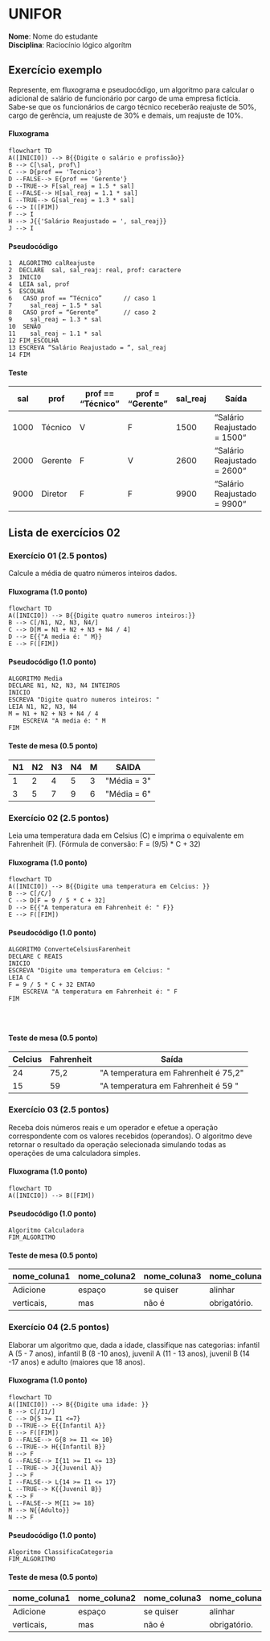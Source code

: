 
# UNIFOR
**Nome**: Nome do estudante <br>
**Disciplina**: Raciocínio lógico algorítm

## Exercício exemplo
Represente, em fluxograma e pseudocódigo, um algoritmo para calcular o adicional de salário de funcionário por cargo de uma empresa fictícia. Sabe-se que os funcionários de cargo técnico receberão reajuste de 50%, cargo de gerência, um reajuste de 30% e demais, um reajuste de 10%. 

#### Fluxograma
```mermaid
flowchart TD
A([INICIO]) --> B{{Digite o salário e profissão}}
B --> C[\sal, prof\]
C --> D{prof == 'Tecnico'}
D --FALSE--> E{prof == 'Gerente'}
D --TRUE--> F[sal_reaj = 1.5 * sal]
E --FALSE--> H[sal_reaj = 1.1 * sal]
E --TRUE--> G[sal_reaj = 1.3 * sal]
G --> I([FIM])
F --> I
H --> J{{'Salário Reajustado = ', sal_reaj}}
J --> I
```

#### Pseudocódigo
```
1  ALGORITMO calReajuste
2  DECLARE  sal, sal_reaj: real, prof: caractere
3  INICIO
4  LEIA sal, prof
5  ESCOLHA
6   CASO prof == “Técnico”		// caso 1
7     sal_reaj ← 1.5 * sal
8   CASO prof = “Gerente”		// caso 2
9     sal_reaj ← 1.3 * sal
10  SENÃO
11    sal_reaj ← 1.1 * sal
12 FIM_ESCOLHA
13 ESCREVA “Salário Reajustado = “, sal_reaj
14 FIM
```

#### Teste
| sal | prof | prof == “Técnico” | prof = “Gerente” | sal_reaj | Saída |
| -- | -- | -- | -- | -- | -- |
| 1000 | Técnico | V | F | 1500 | “Salário Reajustado = 1500“ |
| 2000 | Gerente | F | V | 2600 | “Salário Reajustado = 2600“ |
| 9000 | Diretor | F | F | 9900 | “Salário Reajustado = 9900“ |

## Lista de exercícios 02

### Exercício 01 (2.5 pontos)
Calcule a média de quatro números inteiros dados.

#### Fluxograma (1.0 ponto)

```mermaid
flowchart TD
A([INICIO]) --> B{{Digite quatro numeros inteiros:}}
B --> C[/N1, N2, N3, N4/]
C --> D[M = N1 + N2 + N3 + N4 / 4]
D --> E{{"A media é: " M}}
E --> F([FIM])

```

#### Pseudocódigo (1.0 ponto)

```
ALGORITMO Media
DECLARE N1, N2, N3, N4 INTEIROS
INICIO
ESCREVA "Digite quatro numeros inteiros: "
LEIA N1, N2, N3, N4
M = N1 + N2 + N3 + N4 / 4 
	ESCREVA "A media é: " M
FIM

```

#### Teste de mesa (0.5 ponto)

| N1 | N2 | N3 | N4 | M | SAIDA | 
|      --      |      --      |      --      |      --      |      --      |      --      | 
| 1  | 2 | 4  | 5 | 3 | "Média = 3" |
| 3  | 5 | 7  | 9 | 6 | "Média = 6" |


### Exercício 02 (2.5 pontos)
Leia uma temperatura dada em Celsius (C) e imprima o equivalente em Fahrenheit (F). (Fórmula de conversão: F = (9/5) * C + 32)

#### Fluxograma (1.0 ponto)

```mermaid
flowchart TD
A([INICIO]) --> B{{Digite uma temperatura em Celcius: }}
B --> C[/C/]
C --> D[F = 9 / 5 * C + 32]
D --> E{{"A temperatura em Fahrenheit é: " F}}
E --> F([FIM])

```

#### Pseudocódigo (1.0 ponto)

```
ALGORITMO ConverteCelsiusFarenheit
DECLARE C REAIS
INICIO
ESCREVA "Digite uma temperatura em Celcius: "
LEIA C
F = 9 / 5 * C + 32 ENTAO
	ESCREVA "A temperatura em Fahrenheit é: " F
FIM




```

#### Teste de mesa (0.5 ponto)

| Celcius | Fahrenheit | Saída | 
|      --      |      --      |      --      | 
| 24   |    75,2   | "A temperatura em Fahrenheit é 75,2"   |
| 15   |    59     | "A temperatura em Fahrenheit é 59 "    |

### Exercício 03 (2.5 pontos)
Receba dois números reais e um operador e efetue a operação correspondente com os valores recebidos (operandos). 
O algoritmo deve retornar o resultado da operação selecionada simulando todas as operações de uma calculadora simples.

#### Fluxograma (1.0 ponto)

```mermaid
flowchart TD
A([INICIO]) --> B([FIM])
```

#### Pseudocódigo (1.0 ponto)

```
Algoritmo Calculadora
FIM_ALGORITMO
```

#### Teste de mesa (0.5 ponto)

| nome_coluna1 | nome_coluna2 | nome_coluna3 | nome_coluna4 | nome_coluna5 | 
|      --      |      --      |      --      |      --      |      --      | 
| Adicione     | espaço       | se quiser    |  alinhar     | as barras    |
| verticais,   | mas          | não é        | obrigatório. | Entendido ?  |

### Exercício 04 (2.5 pontos)
Elaborar um algoritmo que, dada a idade, classifique nas categorias: infantil A (5 - 7 anos), infantil B (8 -10 anos), juvenil A (11 - 13 anos), juvenil B (14 -17 anos) e adulto (maiores que 18 anos).

#### Fluxograma (1.0 ponto)

```mermaid
flowchart TD
A([INICIO]) --> B{{Digite uma idade: }}
B --> C[/I1/]
C --> D{5 >= I1 <=7}
D --TRUE--> E{{Infantil A}}
E --> F([FIM])
D --FALSE--> G{8 >= I1 <= 10}
G --TRUE--> H{{Infantil B}}
H --> F
G --FALSE--> I{11 >= I1 <= 13}
I --TRUE--> J{{Juvenil A}}
J --> F
I --FALSE--> L{14 >= I1 <= 17}
L --TRUE--> K{{Juvenil B}}
K --> F
L --FALSE--> M{I1 >= 18}
M --> N{{Adulto}}
N --> F

```

#### Pseudocódigo (1.0 ponto)

```
Algoritmo ClassificaCategoria
FIM_ALGORITMO
```

#### Teste de mesa (0.5 ponto)

| nome_coluna1 | nome_coluna2 | nome_coluna3 | nome_coluna4 | nome_coluna5 | 
|      --      |      --      |      --      |      --      |      --      | 
| Adicione     | espaço       | se quiser    |  alinhar     | as barras    |
| verticais,   | mas          | não é        | obrigatório. | Entendido ?  |
